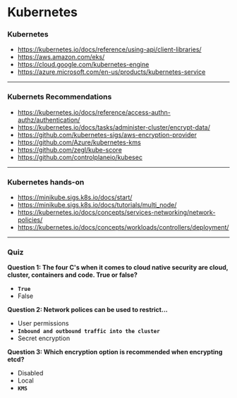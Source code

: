 # **Kubernetes**

### Kubernetes

- https://kubernetes.io/docs/reference/using-api/client-libraries/
- https://aws.amazon.com/eks/
- https://cloud.google.com/kubernetes-engine
- https://azure.microsoft.com/en-us/products/kubernetes-service

---

### **Kubernets Recommendations**

- https://kubernetes.io/docs/reference/access-authn-authz/authentication/
- https://kubernetes.io/docs/tasks/administer-cluster/encrypt-data/
- https://github.com/kubernetes-sigs/aws-encryption-provider
- https://github.com/Azure/kubernetes-kms
- https://github.com/zegl/kube-score
- https://github.com/controlplaneio/kubesec

---

### **Kubernetes hands-on**

- https://minikube.sigs.k8s.io/docs/start/
- https://minikube.sigs.k8s.io/docs/tutorials/multi_node/
- https://kubernetes.io/docs/concepts/services-networking/network-policies/
- https://kubernetes.io/docs/concepts/workloads/controllers/deployment/

---

### **Quiz**

**Question 1: The four C's when it comes to cloud native security are cloud, cluster, containers and code. True or false?**
- **```True```**
- False

**Question 2: Network polices can be used to restrict...**
- User permissions
- **```Inbound and outbound traffic into the cluster```**
- Secret encryption

**Question 3: Which encryption option is recommended when encrypting etcd?**
- Disabled
- Local
- **```KMS```**